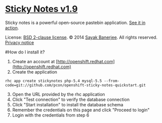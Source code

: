 # [Sticky Notes v1.9](http://sayakbanerjee.com/sticky-notes)

Sticky notes is a powerful open-source pastebin application. [See it in action](http://paste.kde.org).

License: [BSD 2-clause license](http://www.opensource.org/licenses/bsd-license.php).
&copy; 2014 [Sayak Banerjee](http://sayakbanerjee.com). All rights reserved. [Privacy notice](http://goo.gl/Ba15QZ)

#How do I install it?

1. Create an account at [http://openshift.redhat.com](http://openshift.redhat.com)
2. Create the application
```
rhc app create stickynotes php-5.4 mysql-5.5 --from-code=git://github.com/pcon/openshift-sticky-notes-quickstart.git
```
3. Open the URL provided by the rhc application
4. Click "Test connection" to verify the database connection
5. Click "Start installation" to install the database schema
6. Remember the credentials on this page and click "Proceed to login"
7. Login with the credentials from step 6